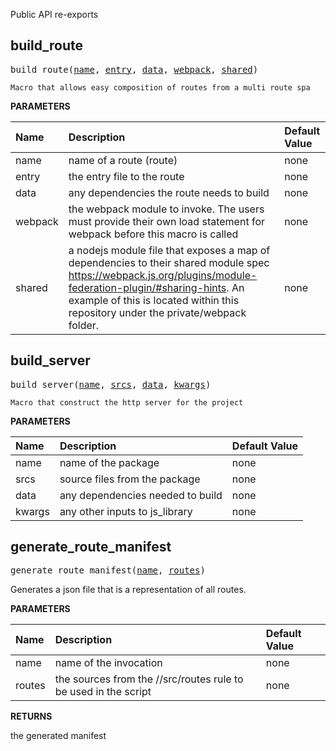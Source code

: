 <!-- Generated with Stardoc: http://skydoc.bazel.build -->

Public API re-exports

<a id="#build_route"></a>

## build_route

<pre>
build_route(<a href="#build_route-name">name</a>, <a href="#build_route-entry">entry</a>, <a href="#build_route-data">data</a>, <a href="#build_route-webpack">webpack</a>, <a href="#build_route-shared">shared</a>)
</pre>

    Macro that allows easy composition of routes from a multi route spa

**PARAMETERS**


| Name  | Description | Default Value |
| :------------- | :------------- | :------------- |
| <a id="build_route-name"></a>name |  name of a route (route)   |  none |
| <a id="build_route-entry"></a>entry |  the entry file to the route   |  none |
| <a id="build_route-data"></a>data |  any dependencies the route needs to build   |  none |
| <a id="build_route-webpack"></a>webpack |  the webpack module to invoke. The users must provide their own load statement for webpack before this macro is called   |  none |
| <a id="build_route-shared"></a>shared |  a nodejs module file that exposes a map of dependencies to their shared module spec https://webpack.js.org/plugins/module-federation-plugin/#sharing-hints. An example of this is located within this repository under the private/webpack folder.   |  none |


<a id="#build_server"></a>

## build_server

<pre>
build_server(<a href="#build_server-name">name</a>, <a href="#build_server-srcs">srcs</a>, <a href="#build_server-data">data</a>, <a href="#build_server-kwargs">kwargs</a>)
</pre>

    Macro that construct the http server for the project

**PARAMETERS**


| Name  | Description | Default Value |
| :------------- | :------------- | :------------- |
| <a id="build_server-name"></a>name |  name of the package   |  none |
| <a id="build_server-srcs"></a>srcs |  source files from the package   |  none |
| <a id="build_server-data"></a>data |  any dependencies needed to build   |  none |
| <a id="build_server-kwargs"></a>kwargs |  any other inputs to js_library   |  none |


<a id="#generate_route_manifest"></a>

## generate_route_manifest

<pre>
generate_route_manifest(<a href="#generate_route_manifest-name">name</a>, <a href="#generate_route_manifest-routes">routes</a>)
</pre>

Generates a json file that is a representation of all routes.

**PARAMETERS**


| Name  | Description | Default Value |
| :------------- | :------------- | :------------- |
| <a id="generate_route_manifest-name"></a>name |  name of the invocation   |  none |
| <a id="generate_route_manifest-routes"></a>routes |  the sources from the //src/routes rule to be used in the script   |  none |

**RETURNS**

the generated manifest



